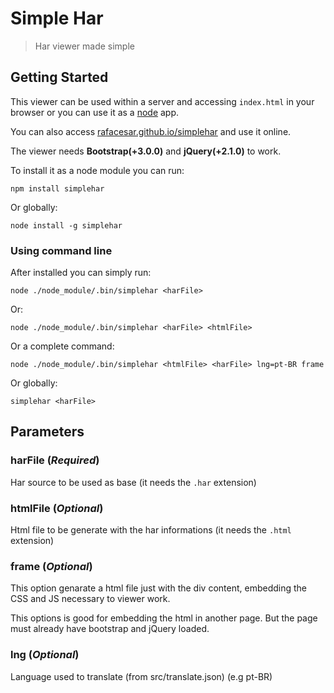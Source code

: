 # Simple Har
> Har viewer made simple

## Getting Started
This viewer can be used within a server and accessing `index.html` in your browser or you can use it as a [node](http://nodejs.org) app.

You can also access [rafacesar.github.io/simplehar](http://rafacesar.github.io/simplehar/) and use it online.

The viewer needs __Bootstrap(+3.0.0)__ and __jQuery(+2.1.0)__ to work.

To install it as a node module you can run:
```shell
npm install simplehar
```
Or globally:
```shell
node install -g simplehar
```


### Using command line
After installed you can simply run:
```shell
node ./node_module/.bin/simplehar <harFile>
```

Or:
```shell
node ./node_module/.bin/simplehar <harFile> <htmlFile>
```

Or a complete command:
```shell
node ./node_module/.bin/simplehar <htmlFile> <harFile> lng=pt-BR frame
```

Or globally:
```shell
simplehar <harFile>
```

## Parameters
### harFile (*Required*)
Har source to be used as base (it needs the `.har` extension)

### htmlFile (*Optional*)
Html file to be generate with the har informations (it needs the `.html` extension)

### frame (*Optional*)
This option genarate a html file just with the div content, embedding the CSS and JS necessary to viewer work.

This options is good for embedding the html in another page. But the page must already have bootstrap and jQuery loaded.

### lng (*Optional*)
Language used to translate (from src/translate.json) (e.g pt-BR)


